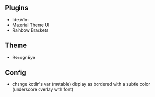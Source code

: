 ## Plugins

- IdeaVim
- Material Theme UI
- Rainbow Brackets

## Theme

- RecognEye

## Config

- change kotlin's var (mutable) display as bordered with a subtle color (underscore overlay with font)
